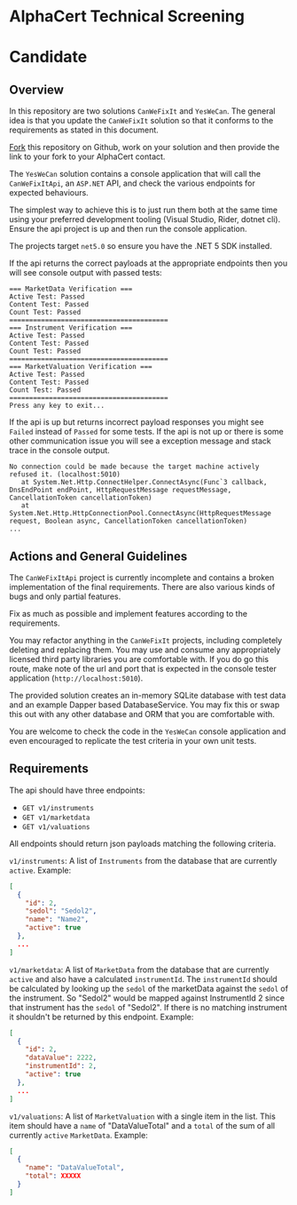 # AlphaCert Technical Screening
# Candidate

## Overview

In this repository are two solutions `CanWeFixIt` and `YesWeCan`. The general
idea is that you update the `CanWeFixIt` solution so that it conforms to the 
requirements as stated in this document.

[Fork](https://guides.github.com/activities/forking/) this repository on Github,
work on your solution and then provide the link to your fork to your AlphaCert
contact. 

The `YesWeCan` solution contains a console application that will call the 
`CanWeFixItApi`, an `ASP.NET` API, and check the various endpoints for expected
behaviours.

The simplest way to achieve this is to just run them both at the same time 
using your preferred development tooling (Visual Studio, Rider, dotnet cli). 
Ensure the api project is up and then run the console application.

The projects target `net5.0` so ensure you have the .NET 5 SDK installed.

If the api returns the correct payloads at the appropriate endpoints then you
will see console output with passed tests:

```
=== MarketData Verification ===
Active Test: Passed
Content Test: Passed
Count Test: Passed
========================================
=== Instrument Verification ===
Active Test: Passed
Content Test: Passed
Count Test: Passed
========================================
=== MarketValuation Verification ===
Active Test: Passed
Content Test: Passed
Count Test: Passed
========================================
Press any key to exit...
```

If the api is up but returns incorrect payload responses you might see 
`Failed` instead of `Passed` for some tests.
If the api is not up or there is some other communication issue you will see a
exception message and stack trace in the console output.

```
No connection could be made because the target machine actively refused it. (localhost:5010)
   at System.Net.Http.ConnectHelper.ConnectAsync(Func`3 callback, DnsEndPoint endPoint, HttpRequestMessage requestMessage, CancellationToken cancellationToken)
   at System.Net.Http.HttpConnectionPool.ConnectAsync(HttpRequestMessage request, Boolean async, CancellationToken cancellationToken)
...
```

## Actions and General Guidelines

The `CanWeFixItApi` project is currently incomplete and contains a broken 
implementation of the final requirements. There are also various kinds of bugs
and only partial features.

Fix as much as possible and implement features according to the requirements.

You may refactor anything in the `CanWeFixIt` projects, including completely 
deleting and replacing them. You may use and consume any appropriately licensed
third party libraries you are comfortable with. If you do go this route, make
note of the url and port that is expected in the console tester application 
(`http://localhost:5010`).

The provided solution creates an in-memory SQLite database with test data and 
an example Dapper based DatabaseService. You may fix this or swap this out with
any other database and ORM that you are comfortable with. 

You are welcome to check the code in the `YesWeCan` console application and
even encouraged to replicate the test criteria in your own unit tests.

## Requirements

The api should have three endpoints:

* `GET v1/instruments`
* `GET v1/marketdata`
* `GET v1/valuations`

All endpoints should return json payloads matching the following criteria.

`v1/instruments`: A list of `Instruments` from the database that are currently
`active`.
Example:
```json
[
  {
    "id": 2,
    "sedol": "Sedol2",
    "name": "Name2",
    "active": true
  },
  ...
]

``` 

`v1/marketdata`: A list of `MarketData` from the database that are currently
`active` and also have a calculated `instrumentId`. The `instrumentId` should 
be calculated by looking up the `sedol` of the marketData against the `sedol` of 
the instrument. So "Sedol2" would be mapped against InstrumentId 2 since that 
instrument has the `sedol` of "Sedol2". If there is no matching instrument it
shouldn't be returned by this endpoint.
Example:
```json
[
  {
    "id": 2,
    "dataValue": 2222,
    "instrumentId": 2,
    "active": true
  },
  ...
]

``` 

`v1/valuations`: A list of `MarketValuation` with a single item in the list.
This item should have a `name` of "DataValueTotal" and a `total` of the sum
of all currently `active` `MarketData`.
Example:
```json
[
  {
    "name": "DataValueTotal",
    "total": XXXXX
  }
]

``` 

